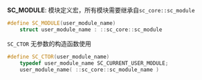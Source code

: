 **SC_MODULE**:
模块定义宏，所有模块需要继承自`sc_core::sc_module`
```c++
#define SC_MODULE(user_module_name)                                           \
    struct user_module_name : ::sc_core::sc_module
```

`SC_CTOR`
无参数的构造函数使用
```c++
#define SC_CTOR(user_module_name)                                             \
    typedef user_module_name SC_CURRENT_USER_MODULE;                          \
    user_module_name( ::sc_core::sc_module_name )
```